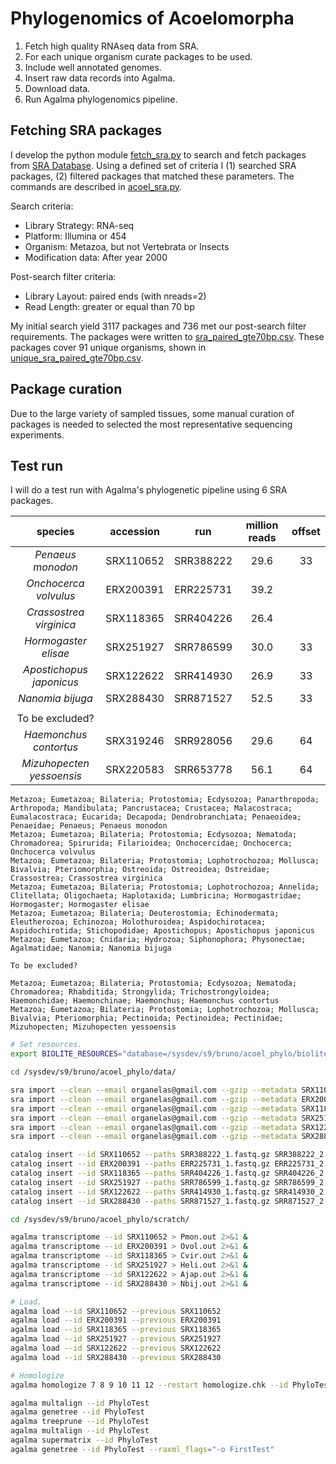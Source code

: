 Phylogenomics of Acoelomorpha
=============================

1. Fetch high quality RNAseq data from SRA.
2. For each unique organism curate packages to be used.
3. Include well annotated genomes.
4. Insert raw data records into Agalma.
5. Download data.
6. Run Agalma phylogenomics pipeline.

Fetching SRA packages
---------------------

I develop the python module [fetch_sra.py](fetch_sra.py) to search and fetch
packages from [SRA Database](http://www.ncbi.nlm.nih.gov/sra/). Using a defined
set of criteria I (1) searched SRA packages, (2) filtered packages that matched
these parameters. The commands are described in [acoel_sra.py](acoel_sra).

Search criteria:

- Library Strategy: RNA-seq
- Platform: Illumina or 454
- Organism: Metazoa, but not Vertebrata or Insects
- Modification data: After year 2000

Post-search filter criteria:

- Library Layout: paired ends (with nreads=2)
- Read Length: greater or equal than 70 bp

My initial search yield 3117 packages and 736 met our post-search filter
requirements. The packages were written to
[sra_paired_gte70bp.csv](sra_paired_gte70bp.csv). These packages cover 91
unique organisms, shown in
[unique_sra_paired_gte70bp.csv](unique_sra_paired_gte70bp.csv).

Package curation
----------------

Due to the large variety of sampled tissues, some manual curation of packages
is needed to selected the most representative sequencing experiments.

Test run
--------

I will do a test run with Agalma's phylogenetic pipeline using 6 SRA packages.

| species                   | accession | run       | million reads | offset |
| :-----:                   | :-------: | :-:       | :-----------: | :----: |
| _Penaeus monodon_         | SRX110652 | SRR388222 | 29.6          | 33     |
| _Onchocerca volvulus_     | ERX200391 | ERR225731 | 39.2          |        |
| _Crassostrea virginica_   | SRX118365 | SRR404226 | 26.4          |        |
| _Hormogaster elisae_      | SRX251927 | SRR786599 | 30.0          | 33     |
| _Apostichopus japonicus_  | SRX122622 | SRR414930 | 26.9          | 33     |
| _Nanomia bijuga_          | SRX288430 | SRR871527 | 52.5          | 33     |
|                           |           |           |               |        |
| To be excluded?           |           |           |               |        |
| _Haemonchus contortus_    | SRX319246 | SRR928056 | 29.6          | 64     |
| _Mizuhopecten yessoensis_ | SRX220583 | SRR653778 | 56.1          | 64     |

```
Metazoa; Eumetazoa; Bilateria; Protostomia; Ecdysozoa; Panarthropoda; Arthropoda; Mandibulata; Pancrustacea; Crustacea; Malacostraca; Eumalacostraca; Eucarida; Decapoda; Dendrobranchiata; Penaeoidea; Penaeidae; Penaeus; Penaeus monodon
Metazoa; Eumetazoa; Bilateria; Protostomia; Ecdysozoa; Nematoda; Chromadorea; Spirurida; Filarioidea; Onchocercidae; Onchocerca; Onchocerca volvulus
Metazoa; Eumetazoa; Bilateria; Protostomia; Lophotrochozoa; Mollusca; Bivalvia; Pteriomorphia; Ostreoida; Ostreoidea; Ostreidae; Crassostrea; Crassostrea virginica
Metazoa; Eumetazoa; Bilateria; Protostomia; Lophotrochozoa; Annelida; Clitellata; Oligochaeta; Haplotaxida; Lumbricina; Hormogastridae; Hormogaster; Hormogaster elisae
Metazoa; Eumetazoa; Bilateria; Deuterostomia; Echinodermata; Eleutherozoa; Echinozoa; Holothuroidea; Aspidochirotacea; Aspidochirotida; Stichopodidae; Apostichopus; Apostichopus japonicus
Metazoa; Eumetazoa; Cnidaria; Hydrozoa; Siphonophora; Physonectae; Agalmatidae; Nanomia; Nanomia bijuga

To be excluded?

Metazoa; Eumetazoa; Bilateria; Protostomia; Ecdysozoa; Nematoda; Chromadorea; Rhabditida; Strongylida; Trichostrongyloidea; Haemonchidae; Haemonchinae; Haemonchus; Haemonchus contortus
Metazoa; Eumetazoa; Bilateria; Protostomia; Lophotrochozoa; Mollusca; Bivalvia; Pteriomorphia; Pectinoida; Pectinoidea; Pectinidae; Mizuhopecten; Mizuhopecten yessoensis
```

```sh
# Set resources.
export BIOLITE_RESOURCES="database=/sysdev/s9/bruno/acoel_phylo/biolite.sqlite,threads=24,memory=800G,outdir=/sysdev/s9/bruno/acoel_phylo/analyses"

cd /sysdev/s9/bruno/acoel_phylo/data/

sra import --clean --email organelas@gmail.com --gzip --metadata SRX110652
sra import --clean --email organelas@gmail.com --gzip --metadata ERX200391
sra import --clean --email organelas@gmail.com --gzip --metadata SRX118365
sra import --clean --email organelas@gmail.com --gzip --metadata SRX251927
sra import --clean --email organelas@gmail.com --gzip --metadata SRX122622
sra import --clean --email organelas@gmail.com --gzip --metadata SRX288430

catalog insert --id SRX110652 --paths SRR388222_1.fastq.gz SRR388222_2.fastq.gz
catalog insert --id ERX200391 --paths ERR225731_1.fastq.gz ERR225731_2.fastq.gz
catalog insert --id SRX118365 --paths SRR404226_1.fastq.gz SRR404226_2.fastq.gz
catalog insert --id SRX251927 --paths SRR786599_1.fastq.gz SRR786599_2.fastq.gz
catalog insert --id SRX122622 --paths SRR414930_1.fastq.gz SRR414930_2.fastq.gz
catalog insert --id SRX288430 --paths SRR871527_1.fastq.gz SRR871527_2.fastq.gz

cd /sysdev/s9/bruno/acoel_phylo/scratch/

agalma transcriptome --id SRX110652 > Pmon.out 2>&1 &
agalma transcriptome --id ERX200391 > Ovol.out 2>&1 &
agalma transcriptome --id SRX118365 > Cvir.out 2>&1 &
agalma transcriptome --id SRX251927 > Heli.out 2>&1 &
agalma transcriptome --id SRX122622 > Ajap.out 2>&1 &
agalma transcriptome --id SRX288430 > Nbij.out 2>&1 &

# Load.
agalma load --id SRX110652 --previous SRX110652
agalma load --id ERX200391 --previous ERX200391
agalma load --id SRX118365 --previous SRX118365
agalma load --id SRX251927 --previous SRX251927
agalma load --id SRX122622 --previous SRX122622
agalma load --id SRX288430 --previous SRX288430

# Homologize
agalma homologize 7 8 9 10 11 12 --restart homologize.chk --id PhyloTest > PhyloTest.out 2>&1 &

agalma multalign --id PhyloTest
agalma genetree --id PhyloTest
agalma treeprune --id PhyloTest
agalma multalign --id PhyloTest
agalma supermatrix --id PhyloTest
agalma genetree --id PhyloTest --raxml_flags="-o FirstTest"
```
